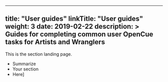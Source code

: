 
---
title: "User guides"
linkTitle: "User guides"
weight: 3
date: 2019-02-22
description: >
  Guides for completing common user OpenCue tasks for Artists and Wranglers
---

This is the section landing page.

* Summarize
* Your section
* Here]

